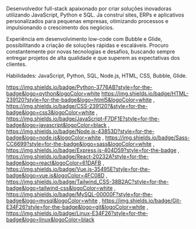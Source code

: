 Desenvolvedor full-stack apaixonado por criar soluções inovadoras utilizando JavaScript, Python e SQL. Ja construí sites, ERPs e aplicativos personalizados para pequenas empresas, otimizando processos e impulsionando o crescimento dos negócios.

Experiência em desenvolvimento low-code com Bubble e Glide, possibilitando a criação de soluções rápidas e escaláveis. Procuro constantemente por novas tecnologias e desafios, buscando sempre entregar projetos de alta qualidade e que superem as expectativas dos clientes.

Habilidades: JavaScript, Python, SQL, Node.js, HTML, CSS, Bubble, Glide.

https://img.shields.io/badge/Python-3776AB?style=for-the-badge&logo=python&logoColor=white 
https://img.shields.io/badge/HTML-239120?style=for-the-badge&logo=html5&logoColor=white , https://img.shields.io/badge/CSS-239120?&style=for-the-badge&logo=css3&logoColor=white , https://img.shields.io/badge/JavaScript-F7DF1E?style=for-the-badge&logo=javascript&logoColor=black , https://img.shields.io/badge/Node.js-43853D?style=for-the-badge&logo=node.js&logoColor=white , https://img.shields.io/badge/Sass-CC6699?style=for-the-badge&logo=sass&logoColor=white , https://img.shields.io/badge/Express.js-404D59?style=for-the-badge , https://img.shields.io/badge/React-20232A?style=for-the-badge&logo=react&logoColor=61DAFB , 	https://img.shields.io/badge/Vue.js-35495E?style=for-the-badge&logo=vue.js&logoColor=4FC08D , https://img.shields.io/badge/Tailwind_CSS-38B2AC?style=for-the-badge&logo=tailwind-css&logoColor=white , https://img.shields.io/badge/MySQL-00000F?style=for-the-badge&logo=mysql&logoColor=white , https://img.shields.io/badge/Git-E34F26?style=for-the-badge&logo=git&logoColor=white , 	https://img.shields.io/badge/Linux-E34F26?style=for-the-badge&logo=linux&logoColor=black
